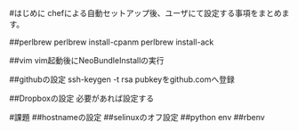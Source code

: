 #はじめに
chefによる自動セットアップ後、ユーザにて設定する事項をまとめます。

##perlbrew
perlbrew install-cpanm
perlbrew install-ack

##vim
vim起動後にNeoBundleInstallの実行

##githubの設定
ssh-keygen -t rsa
pubkeyをgithub.comへ登録

##Dropboxの設定
必要があれば設定する

#課題
##hostnameの設定
##selinuxのオフ設定
##python env
##rbenv

